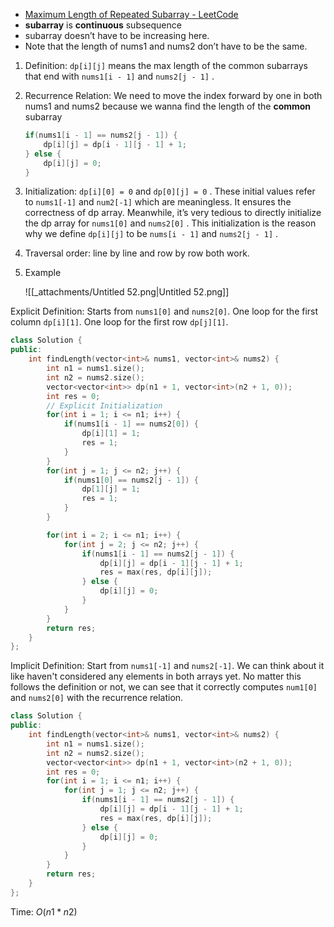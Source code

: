 - [Maximum Length of Repeated Subarray - LeetCode](https://leetcode.com/problems/maximum-length-of-repeated-subarray/description/)
- **subarray** is **continuous** subsequence
- subarray doesn’t have to be increasing here.
- Note that the length of nums1 and nums2 don’t have to be the same.

1. Definition: `dp[i][j]` means the max length of the common subarrays that end with `nums1[i - 1]` and `nums2[j - 1]` .
2. Recurrence Relation: We need to move the index forward by one in both nums1 and nums2 because we wanna find the length of the **common** subarray
    
    ```C++
    if(nums1[i - 1] == nums2[j - 1]) {
        dp[i][j] = dp[i - 1][j - 1] + 1;
    } else {
		dp[i][j] = 0;
    }
    ```
    
3. Initialization: `dp[i][0] = 0` and `dp[0][j] = 0` . These initial values refer to `nums1[-1]` and `num2[-1]` which are meaningless. It ensures the correctness of dp array. Meanwhile, it’s very tedious to directly initialize the dp array for `nums1[0]` and `nums2[0]` . This initialization is the reason why we define `dp[i][j]` to be `nums[i - 1]` and `nums2[j - 1]` .
4. Traversal order: line by line and row by row both work.
5. Example
    
    ![[_attachments/Untitled 52.png|Untitled 52.png]]

Explicit Definition: Starts from `nums1[0]` and `nums2[0]`. One loop for the first column `dp[i][1]`. One loop for the first row `dp[j][1]`. 

```cpp
class Solution {
public:
    int findLength(vector<int>& nums1, vector<int>& nums2) {
        int n1 = nums1.size();
        int n2 = nums2.size();
        vector<vector<int>> dp(n1 + 1, vector<int>(n2 + 1, 0));
        int res = 0;
        // Explicit Initialization
        for(int i = 1; i <= n1; i++) {
            if(nums1[i - 1] == nums2[0]) {
                dp[i][1] = 1;
                res = 1;
            }
        }
        for(int j = 1; j <= n2; j++) {
            if(nums1[0] == nums2[j - 1]) {
                dp[1][j] = 1;
                res = 1;
            }
        }

        for(int i = 2; i <= n1; i++) {
            for(int j = 2; j <= n2; j++) {
                if(nums1[i - 1] == nums2[j - 1]) {
                    dp[i][j] = dp[i - 1][j - 1] + 1;
                    res = max(res, dp[i][j]);
                } else {
                    dp[i][j] = 0;
                }
            }
        }
        return res;
    }
};
```

Implicit Definition: Start from `nums1[-1]` and `nums2[-1]`. We can think about it like haven't considered any elements in both arrays yet. No matter this follows the definition or not, we can see that it correctly computes `num1[0]` and `nums2[0]` with the recurrence relation. 

```Cpp
class Solution {
public:
    int findLength(vector<int>& nums1, vector<int>& nums2) {
        int n1 = nums1.size();
        int n2 = nums2.size();
        vector<vector<int>> dp(n1 + 1, vector<int>(n2 + 1, 0));
        int res = 0;
        for(int i = 1; i <= n1; i++) {
            for(int j = 1; j <= n2; j++) {
                if(nums1[i - 1] == nums2[j - 1]) {
                    dp[i][j] = dp[i - 1][j - 1] + 1;
                    res = max(res, dp[i][j]);
                } else {
					dp[i][j] = 0;
				}
            }
        }
        return res;
    }
};
```

Time: $O(n1*n2)$